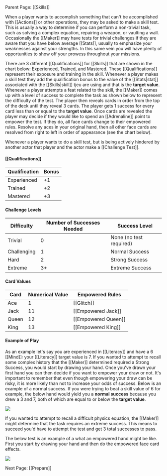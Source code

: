 Parent Page: [[Skills]]

When a player wants to accomplish something that can't be accomplished with [[Actions]] or other operations, they may be asked to make a skill test. This is usually a way to determine if you can perform a non-trivial task, such as solving a complex equation, repairing a weapon, or vaulting a wall. Occasionally the [[Maker]] may have tests for trivial challenges if they are aware that you have below average [[Stats]], usually to emphasize your weaknesses against your strengths. In this same vein you will have plenty of opportunities to show off your prowess throughout your missions.

There are 3 different [[Qualifications]] for [[Skills]] that are shown in the chart below: Experienced, Trained, and Mastered. These [[Qualifications]] represent their exposure and training in the skill. Whenever a player makes a skill test they add the qualification bonus to the value of the [[Stats|stat]] associated with the [[Skills|skill]] tjeu are using and that is the **target value**. Whenever a player attempts a feat related to the skill, the [[Maker]] comes up with a level of success to complete the task as shown below to represent the difficulty of the test. The player then reveals cards in order from the top of the deck until they reveal 3 cards. The player gets 1 success for every card less than or equal to the **target value**. Once cards are revealed the player may decide if they would like to spend an [[Adrenaline]] point to empower the test. If they do, all face cards change to their empowered rules. Resolve any aces in your original hand, then all other face cards are resolved from right to left in order of appearance (see the chart below).

Whenever a player wants to do a skill test, but is being actively hindered by another actor that player and the actor make a [[Challenge Test]].

#### [[Qualifications]]

| Qualification | Bonus |
| ------------- | ----- |
| Experienced   | +1    |
| Trained       | +2    |
| Mastered      | +3   | 

#### Challenge Levels

| Difficulty  | Number of Successes Needed | Success Level           |
| ----------- | -------------------------- | ----------------------- |
| Trivial     | 0                          | None (no test required) |
| Challenging | 1                          | Normal Success          |
| Hard        | 2                          | Strong Success          |
| Extreme     | 3+                         | Extreme Success         |

#### Card Values

| Card  | Numerical Value | Empowered Rules     |
| ----- | --------------- | ------------------- |
| Ace   | 1               | [[Glitch]]          |
| Jack  | 11              | [[Empowered Jack]]  |
| Queen | 12              | [[Empowered Queen]] |
| King  | 13              | [[Empowered King]]  |



 
 #### Example of Play
As an example let's say you are experienced in [[Literacy]] and have a 6 [[Mind]]: your [[Literacy]] target value is 7. If you wanted to attempt to recall some complex history that the [[Maker]] determined required a Strong Success, you would start by drawing your hand. Once you've drawn your first hand you can then decide if you want to empower your draw or not. It's important to remember that even though empowering your draw can be risky, it is more likely than not to increase your odds of success.
Below is an example of a normal success. If you were trying to beat a skill value of 6 for example, the below hand would yield you a **normal success** because you drew a 3 and 7, both of which are equal to or below the **target value**.

![](https://media.giphy.com/media/W7JnUkWOcWBSmCjXwy/giphy.gif?cid=790b7611adcc00df6a93b2f66b740acd2ab89ed027083c9a&rid=giphy.gif&ct=g)

 
If you wanted to attempt to recall a difficult physics equation, the [[Maker]] might determine that the task requires an extreme success. This means to succeed you'd have to attempt the test and get 3 total successes to pass.

The below test is an example of a what an empowered hand might be like. First you start by drawing your hand and then do the empowered face card effects.

![](https://media.giphy.com/media/viX2Py4AFbJIKZLL2A/giphy.gif?cid=790b7611e5765c5492a6a58f14bf47fb2ad1b97ab08174f8&rid=giphy.gif&ct=g)

Next Page: [[Prepare]]






